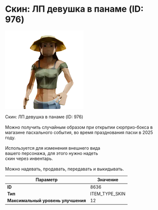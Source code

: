 # Скин: ЛП девушка в панаме  (ID: 976)

![Item Image](../img/8636.webp?raw=true)

Скин: ЛП девушка в панаме  (ID: 976)<br><br>Можно получить случайным образом при открытии сюрприз-бокса в<br>магазине пасхального события, во время празднования пасхи в 2025 году.<br><br>Используется для изменения внешнего вида<br>вашего персонажа, для этого нужно надеть<br>скин через инвентарь.<br><br>Можно надевать, продавать, передавать и выкидывать.


| Параметр | Значение |
|----------|----------|
| **ID** | 8636 |
| **Тип** | ITEM_TYPE_SKIN |
| **Максимальный уровень улучшения** | 12 |

